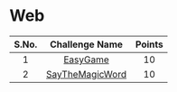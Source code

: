 # Web

|S.No.| Challenge Name | Points |
|:---:|:--------------:|:------:|
|1|[EasyGame](EasyGame/)|10|
|2|[SayTheMagicWord](SayTheMagicWord/)|10|